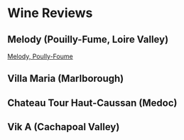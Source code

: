# Wine Reviews

## Melody (Pouilly-Fume, Loire Valley)
[Melody, Poully-Foume](wines/Melody-Pouilly-Fume.md)

## Villa Maria (Marlborough)

## Chateau Tour Haut-Caussan (Medoc)

## Vik A (Cachapoal Valley)
